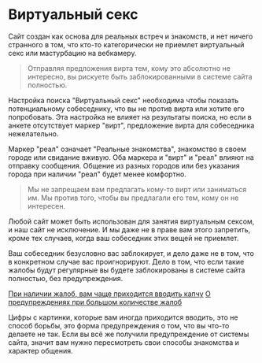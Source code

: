 # Виртуальный секс

Сайт создан как основа для реальных встреч и знакомств, и нет ничего странного в том, что кто-то категорически не приемлет виртуальный секс или мастурбацию на вебкамеру.

> Отправляя предложения вирта тем, кому это абсолютно не интересно, вы рискуете быть заблокированными в системе сайта полностью.

Настройка поиска "Виртуальный секс" необходима чтобы показать потенциальному собеседнику, что вы не против вирта или хотите его попробовать. Эта настройка не влияет на результаты поиска, но если в анкете отсутствует маркер "вирт", предложение вирта для собеседника нежелательно.

Маркер "реал" означает "Реальные знакомства", знакомство в своем городе или свидание вживую. Оба маркера и "вирт" и "реал" влияют на отправку сообщения. Общение из разных городов или без указания города при наличии "реал" будет менее комфортно.

> Мы не запрещаем вам предлагать кому-то вирт или заниматься им. Мы против того, чтобы вы предлагали его тем, кому он не интересен.

Любой сайт может быть использован для занятия виртуальным сексом, и наш сайт не исключение. И мы даже не в праве вам этого запретить, кроме тех случаев, когда ваш собеседник этих вещей не приемлет. 

Ваш собеседник безусловно вас заблокирует, и дело даже не в том, что в конкретном случае вас проигнорируют. Дело в том, что если такие жалобы будут регулярные вы будете заблокированы в системе сайта полностью, без предупреждения.
  
[При наличии жалоб, вам чаще приходится вводить капчу](нежелательные-рассылки)
[О предупреждениях при большом количестве жалоб](рекомендации-приятное-общение)

Цифры с картинки, которые вам иногда приходится вводить, это не способ борьбы, это форма предупреждения о том, что вы что-то делаете не так. Если вы всё же получили предупреждение от системы сайта, значит вам нужно пересмотреть свои способы знакомства и характер общения.

